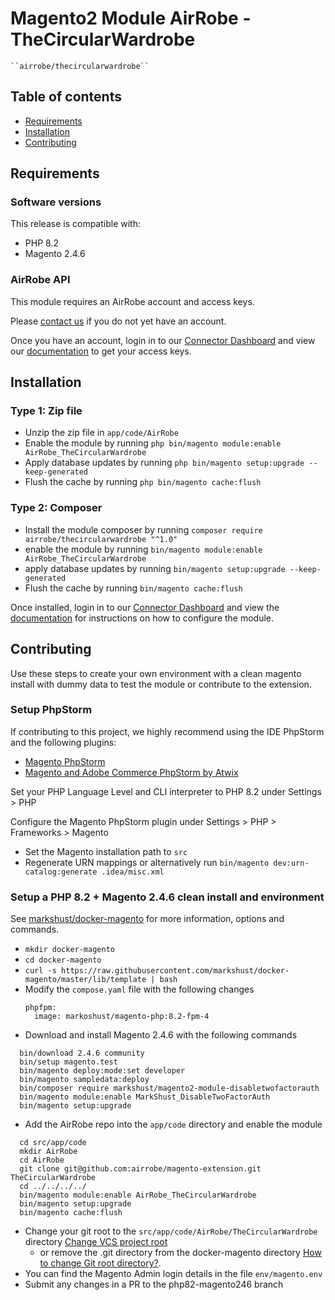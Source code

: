 # Magento2 Module AirRobe - TheCircularWardrobe

    ``airrobe/thecircularwardrobe``

## Table of contents
 - [Requirements](#requirements)
 - [Installation](#installation)
 - [Contributing](#contributing)

## Requirements

### Software versions
This release is compatible with:
- PHP 8.2
- Magento 2.4.6

### AirRobe API
This module requires an AirRobe account and access keys.

Please [contact us](mailto:developers@airrobe.com) if you do not yet have an account.

Once you have an account, login in to our [Connector Dashboard](https://connector.airrobe.com) and view our [documentation](https://connector.airrobe.com/docs/magento) to get your access keys.

## Installation

### Type 1: Zip file

 - Unzip the zip file in `app/code/AirRobe`
 - Enable the module by running `php bin/magento module:enable AirRobe_TheCircularWardrobe`
 - Apply database updates by running `php bin/magento setup:upgrade --keep-generated`
 - Flush the cache by running `php bin/magento cache:flush`

### Type 2: Composer
 - Install the module composer by running `composer require airrobe/thecircularwardrobe "^1.0"`
 - enable the module by running `bin/magento module:enable AirRobe_TheCircularWardrobe`
 - apply database updates by running `bin/magento setup:upgrade --keep-generated`
 - Flush the cache by running `bin/magento cache:flush`

Once installed, login in to our [Connector Dashboard](https://connector.airrobe.com) and view the [documentation](https://connector.airrobe.com/docs/magento) for instructions on how to configure the module.

## Contributing

Use these steps to create your own environment with a clean magento install with dummy data
to test the module or contribute to the extension.

### Setup PhpStorm

If contributing to this project, we highly recommend using the IDE PhpStorm and the following plugins:
- [Magento PhpStorm](https://plugins.jetbrains.com/plugin/8024-magento-phpstorm)
- [Magento and Adobe Commerce PhpStorm by Atwix](https://plugins.jetbrains.com/plugin/20554-magento-and-adobe-commerce-phpstorm-by-atwix)

Set your PHP Language Level and CLI interpreter to PHP 8.2 under Settings > PHP

Configure the Magento PhpStorm plugin under Settings > PHP > Frameworks > Magento
- Set the Magento installation path to `src`
- Regenerate URN mappings or alternatively run `bin/magento dev:urn-catalog:generate .idea/misc.xml`

### Setup a PHP 8.2 + Magento 2.4.6 clean install and environment

See [markshust/docker-magento](https://github.com/markshust/docker-magento) for more information, options and commands.

- `mkdir docker-magento`
- `cd docker-magento`
- `curl -s https://raw.githubusercontent.com/markshust/docker-magento/master/lib/template | bash`
- Modify the `compose.yaml` file with the following changes
  ```
  phpfpm:
    image: markoshust/magento-php:8.2-fpm-4
  ```
- Download and install Magento 2.4.6 with the following commands
```
  bin/download 2.4.6 community
  bin/setup magento.test
  bin/magento deploy:mode:set developer
  bin/magento sampledata:deploy
  bin/composer require markshust/magento2-module-disabletwofactorauth
  bin/magento module:enable MarkShust_DisableTwoFactorAuth
  bin/magento setup:upgrade
```
- Add the AirRobe repo into the `app/code` directory and enable the module
```
  cd src/app/code
  mkdir AirRobe
  cd AirRobe
  git clone git@github.com:airrobe/magento-extension.git TheCircularWardrobe
  cd ../../../../
  bin/magento module:enable AirRobe_TheCircularWardrobe
  bin/magento setup:upgrade
  bin/magento cache:flush
```
- Change your git root to the `src/app/code/AirRobe/TheCircularWardrobe` directory [Change VCS project root](https://intellij-support.jetbrains.com/hc/en-us/community/posts/115000087244-Change-VCS-project-root) 
  - or remove the .git directory from the docker-magento directory [How to change Git root directory?](https://stackoverflow.com/questions/66969576/how-to-change-git-root-directory).
- You can find the Magento Admin login details in the file `env/magento.env`
- Submit any changes in a PR to the php82-magento246 branch
